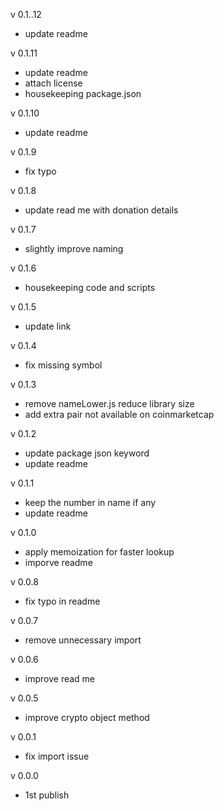 v 0.1..12

- update readme

v 0.1.11

- update readme
- attach license
- housekeeping package.json

v 0.1.10

- update readme

v 0.1.9

- fix typo

v 0.1.8

- update read me with donation details

v 0.1.7

- slightly improve naming

v 0.1.6

- housekeeping code and scripts

v 0.1.5

- update link

v 0.1.4

- fix missing symbol

v 0.1.3

- remove nameLower.js reduce library size
- add extra pair not available on coinmarketcap

v 0.1.2

- update package json keyword
- update readme

v 0.1.1

- keep the number in name if any
- update readme

v 0.1.0

- apply memoization for faster lookup
- imporve readme

v 0.0.8

- fix typo in readme

v 0.0.7

- remove unnecessary import

v 0.0.6

- improve read me

v 0.0.5

- improve crypto object method

v 0.0.1

- fix import issue

v 0.0.0

- 1st publish
